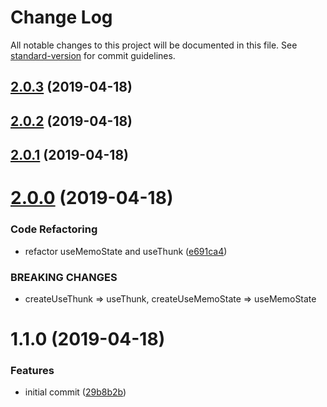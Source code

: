 # Change Log

All notable changes to this project will be documented in this file. See [standard-version](https://github.com/conventional-changelog/standard-version) for commit guidelines.

## [2.0.3](https://github.com/breadhead/thunk-utils/compare/v2.0.2...v2.0.3) (2019-04-18)



## [2.0.2](https://github.com/breadhead/thunk-utils/compare/v2.0.1...v2.0.2) (2019-04-18)



## [2.0.1](https://github.com/breadhead/thunk-utils/compare/v2.0.0...v2.0.1) (2019-04-18)



# [2.0.0](https://github.com/breadhead/thunk-utils/compare/v1.1.0...v2.0.0) (2019-04-18)


### Code Refactoring

* refactor useMemoState and useThunk ([e691ca4](https://github.com/breadhead/thunk-utils/commit/e691ca4))


### BREAKING CHANGES

* createUseThunk => useThunk, createUseMemoState => useMemoState



# 1.1.0 (2019-04-18)


### Features

* initial commit ([29b8b2b](https://github.com/breadhead/thunk-utils/commit/29b8b2b))
